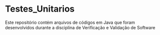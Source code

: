# Testes_Unitarios
Este repositório contém arquivos de códigos em Java que foram desenvolvidos durante a disciplina de Verificação e Validação de Software

